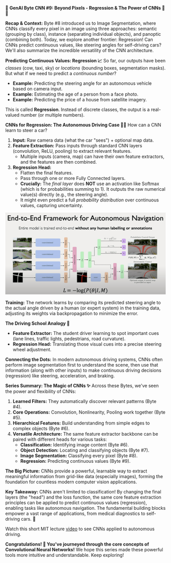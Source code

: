 🧠 **GenAI Byte CNN #9: Beyond Pixels - Regression & The Power of CNNs 🚗💨**

**Recap & Context:** Byte #8 introduced us to Image Segmentation, where CNNs classify every pixel in an image using three approaches: semantic (grouping by class), instance (separating individual objects), and panoptic (combining both). Today, we explore another frontier: Regression! Can CNNs predict continuous values, like steering angles for self-driving cars? We'll also summarize the incredible versatility of the CNN architecture.

**Predicting Continuous Values: Regression 📈**
So far, our outputs have been *classes* (cow, taxi, sky) or *locations* (bounding boxes, segmentation masks). But what if we need to predict a *continuous number*?
- **Example:** Predicting the steering angle for an autonomous vehicle based on camera input.
- **Example:** Estimating the age of a person from a face photo.
- **Example:** Predicting the price of a house from satellite imagery.

This is called **Regression**. Instead of discrete classes, the output is a real-valued number (or multiple numbers).

**CNNs for Regression: The Autonomous Driving Case 🤖🚗**
How can a CNN learn to steer a car?
1.  **Input:** Raw camera data (what the car "sees") + optional map data.
2.  **Feature Extraction:** Pass inputs through standard CNN layers (convolution, ReLU, pooling) to extract relevant features.
    - Multiple inputs (camera, map) can have their own feature extractors, and the features are then combined.
3.  **Regression Head:**
    - Flatten the final features.
    - Pass through one or more Fully Connected layers.
    - **Crucially:** The *final layer* does **NOT** use an activation like Softmax (which is for probabilities summing to 1). It outputs the raw numerical value(s) directly (e.g., the steering angle).
    - It might even predict a full *probability distribution* over continuous values, capturing uncertainty.

![09-cnn-autonomous-driving.jpg](./assets/09-cnn-autonomous-driving.jpg)

**Training:** The network learns by comparing its predicted steering angle to the actual angle driven by a human (or expert system) in the training data, adjusting its weights via backpropagation to minimize the error.

**The Driving School Analogy 🚦**
- **Feature Extractor:** The student driver learning to spot important cues (lane lines, traffic lights, pedestrians, road curvature).
- **Regression Head:** Translating those visual cues into a precise steering wheel adjustment.

**Connecting the Dots:** In modern autonomous driving systems, CNNs often perform image segmentation first to understand the scene, then use that information (along with other inputs) to make continuous driving decisions (regression) like steering, acceleration, and braking.

**Series Summary: The Magic of CNNs ✨**
Across these Bytes, we've seen the power and flexibility of CNNs:
1.  **Learned Filters:** They automatically discover relevant patterns (Byte #4).
2.  **Core Operations:** Convolution, Nonlinearity, Pooling work together (Byte #5).
3.  **Hierarchical Features:** Build understanding from simple edges to complex objects (Byte #6).
4.  **Versatile Architecture:** The same feature extractor backbone can be paired with different heads for various tasks:
    - **Classification:** Identifying image content (Byte #6).
    - **Object Detection:** Locating and classifying objects (Byte #7).
    - **Image Segmentation:** Classifying every pixel (Byte #8).
    - **Regression:** Predicting continuous values (Byte #9).

**The Big Picture:** CNNs provide a powerful, learnable way to extract meaningful information from grid-like data (especially images), forming the foundation for countless modern computer vision applications.

**Key Takeaway:**
CNNs aren't limited to classification! By changing the final layers (the "head") and the loss function, the same core feature extraction principles can be applied to predict continuous values (regression), enabling tasks like autonomous navigation. The fundamental building blocks empower a vast range of applications, from medical diagnostics to self-driving cars. 🚀

Watch this short MIT lecture [video](https://drive.google.com/file/d/1FYUfua5VTMkdp0D75r9vLDS_aPgde--V/view?usp=sharing) to see CNNs applied to autonomous driving.

**Congratulations! 🎉 You've journeyed through the core concepts of Convolutional Neural Networks!** We hope this series made these powerful tools more intuitive and understandable. Keep exploring! 